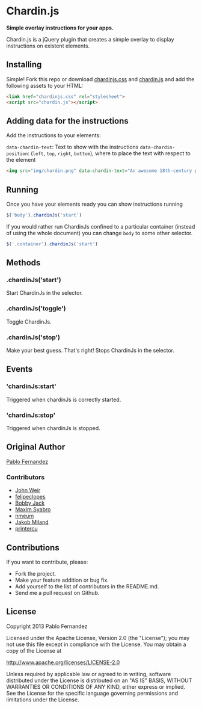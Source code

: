 # Chardin.js

**Simple overlay instructions for your apps.**

Chardin.js is a jQuery plugin that creates a simple overlay to display instructions on existent elements.


## Installing

Simple! Fork this repo or download [chardinjs.css][0] and [chardin.js][1] and add the following assets to your HTML:

```HTML
<link href="chardinjs.css" rel="stylesheet">
<script src="chardin.js"></script>
```

## Adding data for the instructions

Add the instructions to your elements:

`data-chardin-text`: Text to show with the instructions
`data-chardin-position`: (`left`, `top`, `right`, `bottom`), where to place the text with respect to the element

```HTML
<img src="img/chardin.png" data-chardin-text="An awesome 18th-century painter, who found beauty in everyday, common things." data-chardin-position="right" />
```

## Running

Once you have your elements ready you can show instructions running

```Javascript
$('body').chardinJs('start')
```

If you would rather run ChardinJs confined to a particular container (instead of using the whole document) you can
change `body` to some other selector.

```Javascript
$('.container').chardinJs('start')
```

## Methods

### .chardinJs('start')

Start ChardinJs in the selector.

### .chardinJs('toggle')

Toggle ChardinJs.

### .chardinJs('stop')

Make your best guess. That's right! Stops ChardinJs in the selector.

## Events

### 'chardinJs:start'

Triggered when chardinJs is correctly started.

### 'chardinJs:stop'

Triggered when chardinJs is stopped.

## Original Author

[Pablo Fernandez][2]

### Contributors

 * [John Weir](https://github.com/jweir)
 * [felipeclopes](https://github.com/felipeclopes)
 * [Bobby Jack](https://github.com/fiveminuteargument)
 * [Maxim Syabro](https://github.com/syabro)
 * [nmeum](https://github.com/nmeum)
 * [Jakob Miland](https://github.com/saebekassebil)
 * [printercu](https://github.com/printercu)

## Contributions

If you want to contribute, please:

  * Fork the project.
  * Make your feature addition or bug fix.
  * Add yourself to the list of contributors in the README.md.
  * Send me a pull request on Github.

## License

Copyright 2013 Pablo Fernandez

Licensed under the Apache License, Version 2.0 (the "License");
you may not use this file except in compliance with the License.
You may obtain a copy of the License at

http://www.apache.org/licenses/LICENSE-2.0

Unless required by applicable law or agreed to in writing, software
distributed under the License is distributed on an "AS IS" BASIS,
WITHOUT WARRANTIES OR CONDITIONS OF ANY KIND, either express or implied.
See the License for the specific language governing permissions and
limitations under the License.

 [0]: https://github.com/heelhook/chardin.js/blob/master/chardinjs.css
 [1]: https://github.com/heelhook/chardin.js/blob/master/chardin.js
 [2]: https://github.com/heelhook
